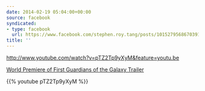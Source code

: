 ```yaml
---
date: 2014-02-19 05:04:00+00:00
source: facebook
syndicated:
- type: facebook
  url: https://www.facebook.com/stephen.roy.tang/posts/10152795686703912
title: ''
---
```


http://www.youtube.com/watch?v=pTZ2Tp9yXyM&feature=youtu.be

[World Premiere of First Guardians of the Galaxy Trailer](https://www.youtube.com/watch?v=pTZ2Tp9yXyM&feature=youtu.be)



{{% youtube pTZ2Tp9yXyM %}}
